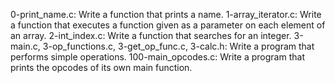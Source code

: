 0-print_name.c: Write a function that prints a name.
1-array_iterator.c: Write a function that executes a function given as a parameter on each element of an array.
2-int_index.c: Write a function that searches for an integer.
3-main.c, 3-op_functions.c, 3-get_op_func.c, 3-calc.h: Write a program that performs simple operations.
100-main_opcodes.c: Write a program that prints the opcodes of its own main function.
